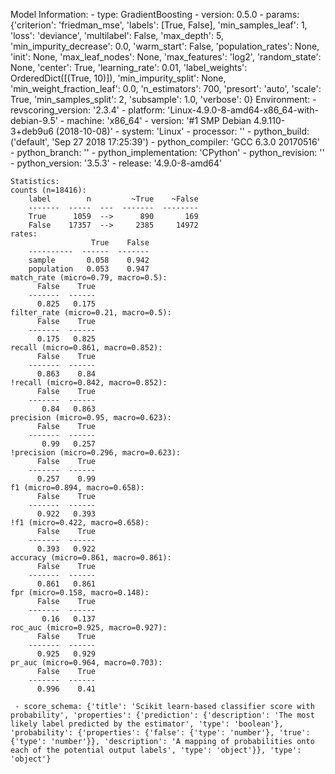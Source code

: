 Model Information:
	 - type: GradientBoosting
	 - version: 0.5.0
	 - params: {'criterion': 'friedman_mse', 'labels': [True, False], 'min_samples_leaf': 1, 'loss': 'deviance', 'multilabel': False, 'max_depth': 5, 'min_impurity_decrease': 0.0, 'warm_start': False, 'population_rates': None, 'init': None, 'max_leaf_nodes': None, 'max_features': 'log2', 'random_state': None, 'center': True, 'learning_rate': 0.01, 'label_weights': OrderedDict([(True, 10)]), 'min_impurity_split': None, 'min_weight_fraction_leaf': 0.0, 'n_estimators': 700, 'presort': 'auto', 'scale': True, 'min_samples_split': 2, 'subsample': 1.0, 'verbose': 0}
	Environment:
	 - revscoring_version: '2.3.4'
	 - platform: 'Linux-4.9.0-8-amd64-x86_64-with-debian-9.5'
	 - machine: 'x86_64'
	 - version: '#1 SMP Debian 4.9.110-3+deb9u6 (2018-10-08)'
	 - system: 'Linux'
	 - processor: ''
	 - python_build: ('default', 'Sep 27 2018 17:25:39')
	 - python_compiler: 'GCC 6.3.0 20170516'
	 - python_branch: ''
	 - python_implementation: 'CPython'
	 - python_revision: ''
	 - python_version: '3.5.3'
	 - release: '4.9.0-8-amd64'
	
	Statistics:
	counts (n=18416):
		label        n         ~True    ~False
		-------  -----  ---  -------  --------
		True      1059  -->      890       169
		False    17357  -->     2385     14972
	rates:
		              True    False
		----------  ------  -------
		sample       0.058    0.942
		population   0.053    0.947
	match_rate (micro=0.79, macro=0.5):
		  False    True
		-------  ------
		  0.825   0.175
	filter_rate (micro=0.21, macro=0.5):
		  False    True
		-------  ------
		  0.175   0.825
	recall (micro=0.861, macro=0.852):
		  False    True
		-------  ------
		  0.863    0.84
	!recall (micro=0.842, macro=0.852):
		  False    True
		-------  ------
		   0.84   0.863
	precision (micro=0.95, macro=0.623):
		  False    True
		-------  ------
		   0.99   0.257
	!precision (micro=0.296, macro=0.623):
		  False    True
		-------  ------
		  0.257    0.99
	f1 (micro=0.894, macro=0.658):
		  False    True
		-------  ------
		  0.922   0.393
	!f1 (micro=0.422, macro=0.658):
		  False    True
		-------  ------
		  0.393   0.922
	accuracy (micro=0.861, macro=0.861):
		  False    True
		-------  ------
		  0.861   0.861
	fpr (micro=0.158, macro=0.148):
		  False    True
		-------  ------
		   0.16   0.137
	roc_auc (micro=0.925, macro=0.927):
		  False    True
		-------  ------
		  0.925   0.929
	pr_auc (micro=0.964, macro=0.703):
		  False    True
		-------  ------
		  0.996    0.41
	
	 - score_schema: {'title': 'Scikit learn-based classifier score with probability', 'properties': {'prediction': {'description': 'The most likely label predicted by the estimator', 'type': 'boolean'}, 'probability': {'properties': {'false': {'type': 'number'}, 'true': {'type': 'number'}}, 'description': 'A mapping of probabilities onto each of the potential output labels', 'type': 'object'}}, 'type': 'object'}

